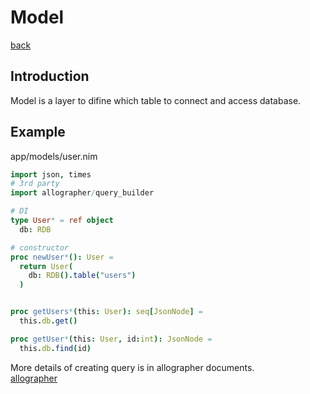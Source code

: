 Model
===
[back](../README.md)

## Introduction
Model is a layer to difine which table to connect and access database.

## Example
app/models/user.nim
```nim
import json, times
# 3rd party
import allographer/query_builder

# DI
type User* = ref object
  db: RDB

# constructor
proc newUser*(): User =
  return User(
    db: RDB().table("users")
  )


proc getUsers*(this: User): seq[JsonNode] =
  this.db.get()

proc getUser*(this: User, id:int): JsonNode =
  this.db.find(id)
```

More details of creating query is in allographer documents.  
[allographer](https://github.com/itsumura-h/nim-allographer/blob/master/documents/query_builder.md)
